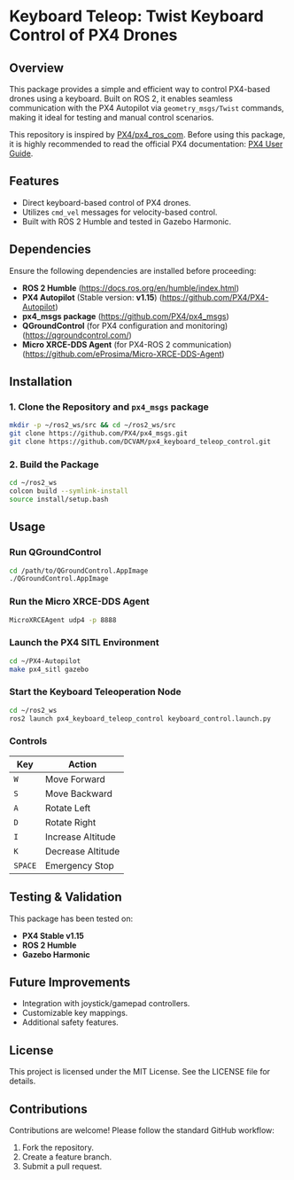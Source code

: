 # Keyboard Teleop: Twist Keyboard Control of PX4 Drones

## Overview
This package provides a simple and efficient way to control PX4-based drones using a keyboard. Built on ROS 2, it enables seamless communication with the PX4 Autopilot via `geometry_msgs/Twist` commands, making it ideal for testing and manual control scenarios.

This repository is inspired by [PX4/px4_ros_com](https://github.com/PX4/px4_ros_com/tree/main). Before using this package, it is highly recommended to read the official PX4 documentation: [PX4 User Guide](https://docs.px4.io/main/en/).

## Features
- Direct keyboard-based control of PX4 drones.
- Utilizes `cmd_vel` messages for velocity-based control.
- Built with ROS 2 Humble and tested in Gazebo Harmonic.

## Dependencies
Ensure the following dependencies are installed before proceeding:
- **ROS 2 Humble** (https://docs.ros.org/en/humble/index.html)
- **PX4 Autopilot** (Stable version: **v1.15**) (https://github.com/PX4/PX4-Autopilot)
- **px4_msgs package** (https://github.com/PX4/px4_msgs)
- **QGroundControl** (for PX4 configuration and monitoring) (https://qgroundcontrol.com/)
- **Micro XRCE-DDS Agent** (for PX4-ROS 2 communication) (https://github.com/eProsima/Micro-XRCE-DDS-Agent)

## Installation
### 1. Clone the Repository and `px4_msgs` package
```bash
mkdir -p ~/ros2_ws/src && cd ~/ros2_ws/src
git clone https://github.com/PX4/px4_msgs.git
git clone https://github.com/DCVAM/px4_keyboard_teleop_control.git
```

### 2. Build the Package 
```bash
cd ~/ros2_ws
colcon build --symlink-install
source install/setup.bash
```

## Usage
### Run QGroundControl
```bash
cd /path/to/QGroundControl.AppImage
./QGroundControl.AppImage
```

### Run the Micro XRCE-DDS Agent
```bash
MicroXRCEAgent udp4 -p 8888
```

### Launch the PX4 SITL Environment
```bash
cd ~/PX4-Autopilot
make px4_sitl gazebo
```

### Start the Keyboard Teleoperation Node
```bash
cd ~/ros2_ws
ros2 launch px4_keyboard_teleop_control keyboard_control.launch.py
```

### Controls
| Key | Action |
|-----|--------|
| `W` | Move Forward |
| `S` | Move Backward |
| `A` | Rotate Left |
| `D` | Rotate Right |
| `I` | Increase Altitude |
| `K` | Decrease Altitude |
| `SPACE` | Emergency Stop |

## Testing & Validation
This package has been tested on:
- **PX4 Stable v1.15**
- **ROS 2 Humble**
- **Gazebo Harmonic**

## Future Improvements
- Integration with joystick/gamepad controllers.
- Customizable key mappings.
- Additional safety features.

## License
This project is licensed under the MIT License. See the LICENSE file for details.

## Contributions
Contributions are welcome! Please follow the standard GitHub workflow:
1. Fork the repository.
2. Create a feature branch.
3. Submit a pull request.


